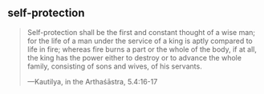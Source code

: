 ## self-protection
> Self-protection shall be the first and constant thought of a wise man; for the life of a man under the service of a king is aptly compared to life in fire; whereas fire burns a part or the whole of the body, if at all, the king has the power either to destroy or to advance the whole family, consisting of sons and wives, of his servants.
> 
> —Kautilya, in the Arthaśāstra, 5.4:16-17